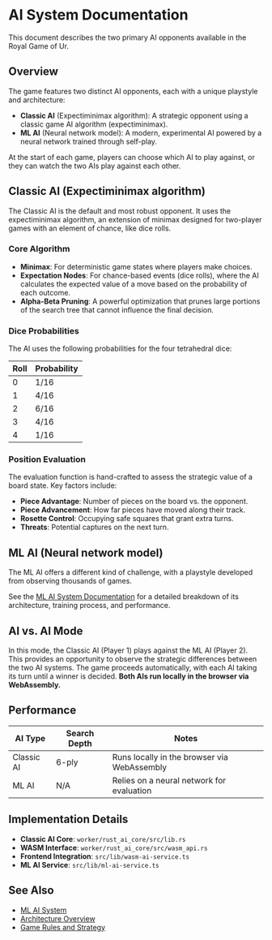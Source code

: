 # AI System Documentation

This document describes the two primary AI opponents available in the Royal Game of Ur.

## Overview

The game features two distinct AI opponents, each with a unique playstyle and architecture:

- **Classic AI** (Expectiminimax algorithm): A strategic opponent using a classic game AI algorithm (expectiminimax).
- **ML AI** (Neural network model): A modern, experimental AI powered by a neural network trained through self-play.

At the start of each game, players can choose which AI to play against, or they can watch the two AIs play against each other.

## Classic AI (Expectiminimax algorithm)

The Classic AI is the default and most robust opponent. It uses the expectiminimax algorithm, an extension of minimax designed for two-player games with an element of chance, like dice rolls.

### Core Algorithm

- **Minimax**: For deterministic game states where players make choices.
- **Expectation Nodes**: For chance-based events (dice rolls), where the AI calculates the expected value of a move based on the probability of each outcome.
- **Alpha-Beta Pruning**: A powerful optimization that prunes large portions of the search tree that cannot influence the final decision.

### Dice Probabilities

The AI uses the following probabilities for the four tetrahedral dice:

| Roll | Probability |
| ---- | ----------- |
| 0    | 1/16        |
| 1    | 4/16        |
| 2    | 6/16        |
| 3    | 4/16        |
| 4    | 1/16        |

### Position Evaluation

The evaluation function is hand-crafted to assess the strategic value of a board state. Key factors include:

- **Piece Advantage**: Number of pieces on the board vs. the opponent.
- **Piece Advancement**: How far pieces have moved along their track.
- **Rosette Control**: Occupying safe squares that grant extra turns.
- **Threats**: Potential captures on the next turn.

## ML AI (Neural network model)

The ML AI offers a different kind of challenge, with a playstyle developed from observing thousands of games.

See the [ML AI System Documentation](./ml-ai-system.md) for a detailed breakdown of its architecture, training process, and performance.

## AI vs. AI Mode

In this mode, the Classic AI (Player 1) plays against the ML AI (Player 2). This provides an opportunity to observe the strategic differences between the two AI systems. The game proceeds automatically, with each AI taking its turn until a winner is decided. **Both AIs run locally in the browser via WebAssembly.**

## Performance

| AI Type    | Search Depth | Notes                                       |
| ---------- | ------------ | ------------------------------------------- |
| Classic AI | 6-ply        | Runs locally in the browser via WebAssembly |
| ML AI      | N/A          | Relies on a neural network for evaluation   |

## Implementation Details

- **Classic AI Core**: `worker/rust_ai_core/src/lib.rs`
- **WASM Interface**: `worker/rust_ai_core/src/wasm_api.rs`
- **Frontend Integration**: `src/lib/wasm-ai-service.ts`
- **ML AI Service**: `src/lib/ml-ai-service.ts`

## See Also

- [ML AI System](./ml-ai-system.md)
- [Architecture Overview](./architecture-overview.md)
- [Game Rules and Strategy](./game-rules-strategy.md)
